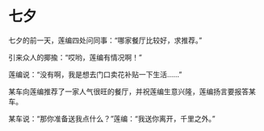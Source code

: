 # 七夕

七夕的前一天，莲编四处问同事：“哪家餐厅比较好，求推荐。” 

引来众人的揶揄：“哎哟，莲编有情况啊！” 

莲编说：“没有啊，我是想去门口卖花补贴一下生活……” 

某车向莲编推荐了一家人气很旺的餐厅，并祝莲编生意兴隆，莲编扬言要报答某车。 

某车说：“那你准备送我点什么？”莲编：“我送你离开，千里之外。”
